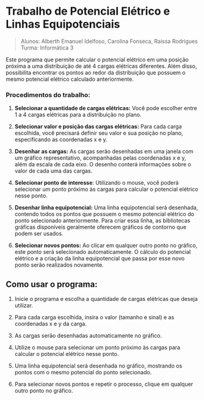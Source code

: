 # Trabalho de Potencial Elétrico e Linhas Equipotenciais
>Alunos: Alberth Emanuel Idelfoso, Carolina Fonseca, Raissa Rodrigues       
>Turma: Informática 3


Este programa que permite calcular o potencial elétrico em uma posição próxima a uma distribuição de até 4 cargas elétricas diferentes. Além disso, possibilita encontrar os pontos ao redor da distribuição que possuem o mesmo potencial elétrico calculado anteriormente.

### Procedimentos do trabalho:

1. **Selecionar a quantidade de cargas elétricas:** Você pode escolher entre 1 a 4 cargas elétricas para a distribuição no plano.

2. **Selecionar valor e posição das cargas elétricas:** Para cada carga escolhida, você precisará definir seu valor e sua posição no plano, especificando as coordenadas x e y.

3. **Desenhar as cargas:** As cargas serão desenhadas em uma janela com um gráfico representativo, acompanhadas pelas coordenadas x e y, além da escala de cada eixo. O desenho conterá informações sobre o valor de cada uma das cargas.

4. **Selecionar ponto de interesse**: Utilizando o mouse, você poderá selecionar um ponto próximo às cargas para calcular o potencial elétrico nesse ponto.

5. **Desenhar linha equipotencial:** Uma linha equipotencial será desenhada, contendo todos os pontos que possuem o mesmo potencial elétrico do ponto selecionado anteriormente. Para criar essa linha, as bibliotecas gráficas disponíveis geralmente oferecem gráficos de contorno que podem ser usados.

6. **Selecionar novos pontos:** Ao clicar em qualquer outro ponto no gráfico, este ponto será selecionado automaticamente. O cálculo do potencial elétrico e a criação da linha equipotencial que passa por esse novo ponto serão realizados novamente.

## Como usar o programa:

1. Inicie o programa e escolha a quantidade de cargas elétricas que deseja utilizar.

2. Para cada carga escolhida, insira o valor (tamanho e sinal) e as coordenadas x e y da carga.

3. As cargas serão desenhadas automaticamente no gráfico.

4. Utilize o mouse para selecionar um ponto próximo às cargas para calcular o potencial elétrico nesse ponto.

5. Uma linha equipotencial será desenhada no gráfico, mostrando os pontos com o mesmo potencial do ponto selecionado.

6. Para selecionar novos pontos e repetir o processo, clique em qualquer outro ponto no gráfico.
